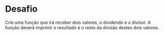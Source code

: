 # Desafio

Crie uma função que irá receber dois valores, o dividendo e o divisor. A função deverá imprimir o resultado e o resto da divisão destes dois valores.